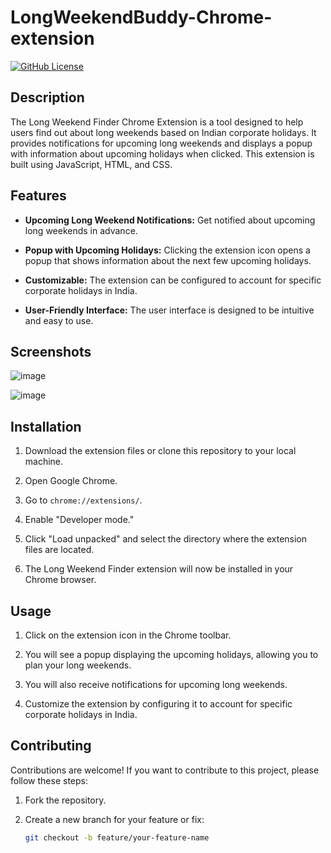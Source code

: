# LongWeekendBuddy-Chrome-extension

[![GitHub License](https://img.shields.io/badge/License-MIT-blue.svg)](https://github.com/yourusername/long-weekend-finder-chrome-extension/blob/main/LICENSE)

## Description

The Long Weekend Finder Chrome Extension is a tool designed to help users find out about long weekends based on Indian corporate holidays. It provides notifications for upcoming long weekends and displays a popup with information about upcoming holidays when clicked. This extension is built using JavaScript, HTML, and CSS.

## Features

- **Upcoming Long Weekend Notifications:** Get notified about upcoming long weekends in advance.

- **Popup with Upcoming Holidays:** Clicking the extension icon opens a popup that shows information about the next few upcoming holidays.

- **Customizable:** The extension can be configured to account for specific corporate holidays in India.

- **User-Friendly Interface:** The user interface is designed to be intuitive and easy to use.

## Screenshots
![image](https://github.com/krishanu009/LongWeekendBuddy-Chrome-extension/assets/107165160/1e6371a0-5b69-458f-8370-2536b7ff00ff)

![image](https://github.com/krishanu009/LongWeekendBuddy-Chrome-extension/assets/107165160/47d25ccd-54aa-40de-bfb8-d22b1a64dc5c)




## Installation

1. Download the extension files or clone this repository to your local machine.

2. Open Google Chrome.

3. Go to `chrome://extensions/`.

4. Enable "Developer mode."

5. Click "Load unpacked" and select the directory where the extension files are located.

6. The Long Weekend Finder extension will now be installed in your Chrome browser.

## Usage

1. Click on the extension icon in the Chrome toolbar.

2. You will see a popup displaying the upcoming holidays, allowing you to plan your long weekends.

3. You will also receive notifications for upcoming long weekends.

4. Customize the extension by configuring it to account for specific corporate holidays in India.

## Contributing

Contributions are welcome! If you want to contribute to this project, please follow these steps:

1. Fork the repository.

2. Create a new branch for your feature or fix:

   ```bash
   git checkout -b feature/your-feature-name

